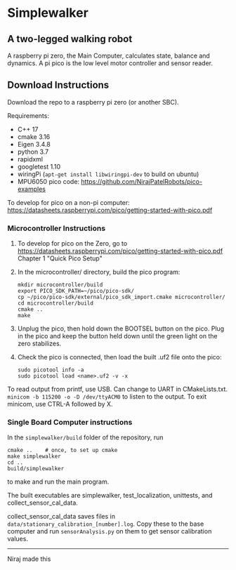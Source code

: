 # Simplewalker
A two-legged walking robot
---
A raspberry pi zero, the Main Computer, calculates state, balance and dynamics. 
A pi pico is the low level motor controller and sensor reader.

## Download Instructions
Download the repo to a raspberry pi zero (or another SBC).

Requirements:
- C++ 17
- cmake 3.16
- Eigen 3.4.8
- python 3.7
- rapidxml
- googletest 1.10
- wiringPi (`apt-get install libwiringpi-dev` to build on ubuntu)
- MPU6050 pico code: https://github.com/NirajPatelRobots/pico-examples

To develop for pico on a non-pi computer: https://datasheets.raspberrypi.com/pico/getting-started-with-pico.pdf

### Microcontroller Instructions
1. To develop for pico on the Zero, go to https://datasheets.raspberrypi.com/pico/getting-started-with-pico.pdf Chapter 1 "Quick Pico Setup"
2. In the microcontroller/ directory, build the pico program:
    ```
    mkdir microcontroller/build
    export PICO_SDK_PATH=~/pico/pico-sdk/
    cp ~/pico/pico-sdk/external/pico_sdk_import.cmake microcontroller/
    cd microcontroller/build
    cmake ..
    make
    ```

3. Unplug the pico, then hold down the BOOTSEL button on the pico. 
Plug in the pico and keep the button held down until the green light on the zero stabilizes. 

4. Check the pico is connected, then load the built .uf2 file onto the pico:
    ```
    sudo picotool info -a
    sudo picotool load <name>.uf2 -v -x
    ```

To read output from printf, use USB. Can change to UART in CMakeLists.txt.
`minicom -b 115200 -o -D /dev/ttyACM0` to listen to the output. To exit minicom, use CTRL-A followed by X.


### Single Board Computer instructions
In the `simplewalker/build` folder of the repository, run
```
cmake ..    # once, to set up cmake
make simplewalker 
cd ..
build/simplewalker
```
to make and run the main program.

The built executables are simplewalker, test_localization, unittests, and collect_sensor_cal_data.

collect_sensor_cal_data saves files in `data/stationary_calibration_[number].log`.
Copy these to the base computer and run `sensorAnalysis.py` on them to get sensor calibration values.


---
Niraj made this
